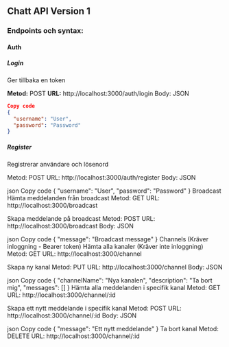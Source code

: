 ## Chatt API Version 1

### Endpoints och syntax:

#### Auth

##### Login
Ger tillbaka en token

**Metod:** POST
**URL:** http://localhost:3000/auth/login
Body: JSON

```json
Copy code
{
  "username": "User",
  "password": "Password"
}
```

##### Register
Registrerar användare och lösenord

Metod: POST
URL: http://localhost:3000/auth/register
Body: JSON

json
Copy code
{
  "username": "User",
  "password": "Password"
}
Broadcast
Hämta meddelanden från broadcast
Metod: GET
URL: http://localhost:3000/broadcast

Skapa meddelande på broadcast
Metod: POST
URL: http://localhost:3000/broadcast
Body: JSON

json
Copy code
{
  "message": "Broadcast message"
}
Channels (Kräver inloggning - Bearer token)
Hämta alla kanaler (Kräver inte inloggning)
Metod: GET
URL: http://localhost:3000/channel

Skapa ny kanal
Metod: PUT
URL: http://localhost:3000/channel
Body: JSON

json
Copy code
{
  "channelName": "Nya kanalen",
  "description": "Ta bort mig",
  "messages": []
}
Hämta alla meddelanden i specifik kanal
Metod: GET
URL: http://localhost:3000/channel/:id

Skapa ett nytt meddelande i specifik kanal
Metod: POST
URL: http://localhost:3000/channel/:id
Body: JSON

json
Copy code
{
  "message": "Ett nytt meddelande"
}
Ta bort kanal
Metod: DELETE
URL: http://localhost:3000/channel/:id
